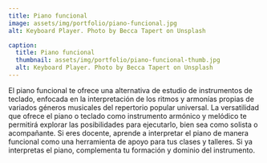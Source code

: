```yaml
---
title: Piano funcional
image: assets/img/portfolio/piano-funcional.jpg
alt: Keyboard Player. Photo by Becca Tapert on Unsplash

caption:
  title: Piano funcional
  thumbnail: assets/img/portfolio/piano-funcional-thumb.jpg
  alt: Keyboard Player. Photo by Becca Tapert on Unsplash
---
```

El piano funcional te ofrece una alternativa
de estudio de instrumentos de teclado,
enfocada en la interpretación de los ritmos y armonías
propias de variados géneros musicales del repertorio popular universal.
La versatilidad que ofrece el piano o teclado
como instrumento armónico y melódico
te permitirá explorar las posibilidades para ejecutarlo,
bien sea como solista o acompañante.
Si eres docente, aprende a interpretar el piano de manera funcional
como una herramienta de apoyo para tus clases y talleres.
Si ya interpretas el piano, complementa tu formación y dominio del instrumento. 

<!-- {:.list-inline}
- Date: October 2019
- Client: Lines
- Category: Branding -->
